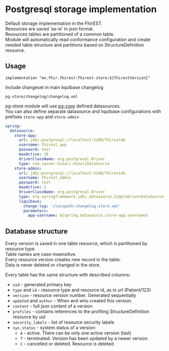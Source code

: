 # Postgresql storage implementation
Default storage implementation in the FhirEST.  
Resources are saved ‘as-is’ in json format.  
Resources tables are partitioned of a common table.  
Module will automatically read conformance configuration and create needed table structure and partitions based on StructureDefinition resource.


## Usage
```
implementation "ee.fhir.fhirest:fhirest-store:${fhirestVersion}"
```
Include changeset in main liquibase changelog
```
pg-store/changelog/changelog.xml
```

pg-store module will use [pg-core](../pg-core) defined datasources.  
You can also define separate datasource and liquibase configurations with prefixes `store-app` and `store-admin`
```yml
spring:
  datasource:
    store-app:
      url: jdbc:postgresql://localhost:5190/fhirestdb
      username: fhirest_app
      password: test
      maxActive: 10
      driverClassName: org.postgresql.Driver
      type: com.zaxxer.hikari.HikariDataSource
    store-admin:
      url: jdbc:postgresql://localhost:5190/fhirestdb
      username: fhirest_admin
      password: test
      maxActive: 1
      driverClassName: org.postgresql.Driver
      type: org.springframework.jdbc.datasource.SimpleDriverDataSource
      liquibase:
        change-log: 'classpath:changelog-store.xml'
        parameters:
          app-username: ${spring.datasource.store-app.username}
```


## Database structure

Every version is saved in one table resource, which is partitioned by resource type.  
Table names are case-insensitive.  
Every resource version creates new record in the table.  
Data is never deleted or changed in the store.  

Every table has the same structure with described columns:  
* `uid` - generated primary key
* `type` and `id` - resource type and resource id, as in url (Patient/123)
* `version` - resource version number. Generated sequentially
* `updated` and `author` - When and who created this version.
* `content` - full json content of a version
* `profiles` - contains references to the profiling StructureDefinition resource by uid
* `security_labels` - list of resource security labels
* `sys_status` - system status of a version:
  * `A` - active. There can be only one active version (last)
  * `T` - terminated. Version has been updated by a newer version
  * `C` - cancelled or deleted. Resource is deleted.
